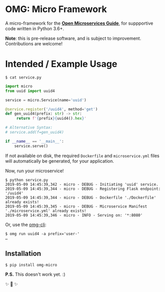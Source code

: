 # OMG: Micro Framework

A micro-framework for the **[Open Microservices Guide](https://microservices.guide/)**, for suppportive code written in Python 3.6+.

**Note**: this is pre-release software, and is subject to improvement. Contributions are welcome!

# Intended / Example Usage

```shell
$ cat service.py
```
```python
import micro
from uuid import uuid4

service = micro.Service(name='uuid')

@service.register('/uuid4', method='get')
def gen_uuid4(prefix: str) -> str:
     return f'{prefix}{uuid4().hex}'

# Alternative Syntax:
# service.add(f=gen_uuid4)

if __name__ == '__main__':
    service.serve()
```




If not available on disk, the required `Dockerfile` and `microservice.yml` files will automatically be generated, for your application.

Now, run your microservice!

```shell
$ python service.py
2019-05-09 14:45:39,342 - micro - DEBUG - Initiating 'uuid' service.
2019-05-09 14:45:39,344 - micro - DEBUG - Registering Flask endpoint: '/uuid4'
2019-05-09 14:45:39,344 - micro - DEBUG - Dockerfile './Dockerfile' already exists!
2019-05-09 14:45:39,345 - micro - DEBUG - Microservice Manifest './microservice.yml' already exists!
2019-05-09 14:45:39,346 - micro - INFO - Serving on: '*:8080'
```

Or, use the [omg-cli](https://github.com/microservices/omg-cli):

```shell
$ omg run uuid4 -a prefix='user-'
…
```

## Installation

```shell
$ pip install omg-micro
```

**P.S.** This doesn't work yet. :)

✨ 🍰 ✨
